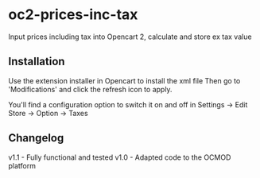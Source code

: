 oc2-prices-inc-tax
==================

Input prices including tax into Opencart 2, calculate and store ex tax value

Installation
-----------
Use the extension installer in Opencart to install the xml file
Then go to 'Modifications' and click the refresh icon to apply.

You'll find a configuration option to switch it on and off in Settings -> Edit Store -> Option -> Taxes

Changelog
-----------
v1.1 - Fully functional and tested
v1.0 - Adapted code to the OCMOD platform